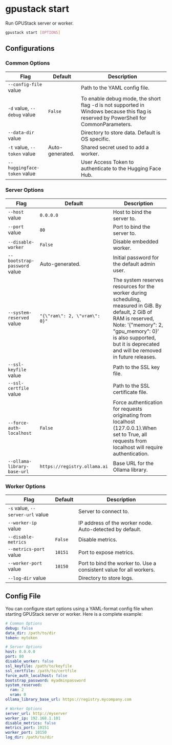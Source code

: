 # gpustack start

Run GPUStack server or worker.

```bash
gpustack start [OPTIONS]
```

## Configurations

### Common Options

| Flag                        | Default         | Description                                                                                                                           |
| --------------------------- | --------------- | ------------------------------------------------------------------------------------------------------------------------------------- |
| `--config-file` value       |                 | Path to the YAML config file.                                                                                                         |
| `-d` value, `--debug` value | `False`         | To enable debug mode, the short flag -d is not supported in Windows because this flag is reserved by PowerShell for CommonParameters. |
| `--data-dir` value          |                 | Directory to store data. Default is OS specific.                                                                                      |
| `-t` value, `--token` value | Auto-generated. | Shared secret used to add a worker.                                                                                                   |
| `--huggingface-token` value |                 | User Access Token to authenticate to the Hugging Face Hub.                                                                            |

### Server Options

| Flag                         | Default                       | Description                                                                                                                                                                                                                                       |
| ---------------------------- | ----------------------------- | ------------------------------------------------------------------------------------------------------------------------------------------------------------------------------------------------------------------------------------------------- |
| `--host` value               | `0.0.0.0`                     | Host to bind the server to.                                                                                                                                                                                                                       |
| `--port` value               | `80`                          | Port to bind the server to.                                                                                                                                                                                                                       |
| `--disable-worker`           | `False`                       | Disable embedded worker.                                                                                                                                                                                                                          |
| `--bootstrap-password` value | Auto-generated.               | Initial password for the default admin user.                                                                                                                                                                                                      |
| `--system-reserved` value    | `"{\"ram\": 2, \"vram\": 0}"` | The system reserves resources for the worker during scheduling, measured in GiB. By default, 2 GiB of RAM is reserved, Note: '{\"memory\": 2, \"gpu_memory\": 0}' is also supported, but it is deprecated and will be removed in future releases. |
| `--ssl-keyfile` value        |                               | Path to the SSL key file.                                                                                                                                                                                                                         |
| `--ssl-certfile` value       |                               | Path to the SSL certificate file.                                                                                                                                                                                                                 |
| `--force-auth-localhost`     | `False`                       | Force authentication for requests originating from localhost (127.0.0.1).When set to True, all requests from localhost will require authentication.                                                                                               |
| `--ollama-library-base-url`  | `https://registry.ollama.ai`  | Base URL for the Ollama library.                                                                                                                                                                                                                  |

### Worker Options

| Flag                             | Default | Description                                                         |
| -------------------------------- | ------- | ------------------------------------------------------------------- |
| `-s` value, `--server-url` value |         | Server to connect to.                                               |
| `--worker-ip` value              |         | IP address of the worker node. Auto-detected by default.            |
| `--disable-metrics`              | `False` | Disable metrics.                                                    |
| `--metrics-port` value           | `10151` | Port to expose metrics.                                             |
| `--worker-port` value            | `10150` | Port to bind the worker to. Use a consistent value for all workers. |
| `--log-dir` value                |         | Directory to store logs.                                            |

## Config File

You can configure start options using a YAML-format config file when starting GPUStack server or worker. Here is a complete example:

```yaml
# Common Options
debug: false
data_dir: /path/to/dir
token: mytoken

# Server Options
host: 0.0.0.0
port: 80
disable_worker: false
ssl_keyfile: /path/to/keyfile
ssl_certfile: /path/to/certfile
force_auth_localhost: false
bootstrap_password: myadminpassword
system_reserved:
  ram: 2
  vram: 0
ollama_library_base_url: https://registry.mycompany.com

# Worker Options
server_url: http://myserver
worker_ip: 192.168.1.101
disable_metrics: false
metrics_port: 10151
worker_port: 10150
log_dir: /path/to/dir
```

